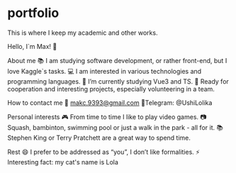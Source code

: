 # portfolio
This is where I keep my academic and other works.

Hello, I`m Max! 👋

About me
📚 I am studying software development, or rather front-end, but I love Kaggle`s tasks.
💻 I am interested in various technologies and programming languages.
🌱 I’m currently studying Vue3 and TS.
💼 Ready for cooperation and interesting projects, especially volunteering in a team.

How to contact me
📧 makc.9393@gmail.com
📱Telegram: @UshiLolika

Personal interests
🎮 From time to time I like to play video games.
📷 Squash, bambinton, swimming pool or just a walk in the park - all for it.
📚 Stephen King or Terry Pratchett are a great way to spend time.

Rest
😄 I prefer to be addressed as “you”, I don’t like formalities.
⚡ Interesting fact: my cat's name is Lola
